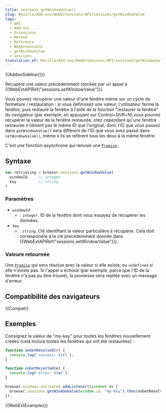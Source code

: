 ```yaml
---
title: sessions.getWindowValue()
slug: Mozilla/Add-ons/WebExtensions/API/sessions/getWindowValue
tags:
  - API
  - Add-ons
  - Extensions
  - Method
  - Reference
  - WebExtensions
  - getWindowValue
  - sessions
translation_of: Mozilla/Add-ons/WebExtensions/API/sessions/getWindowValue
---
```


{{AddonSidebar()}}

Récupère une valeur précédemment stockée par un appel à {{WebExtAPIRef("sessions.setWindowValue")}}.

Vous pouvez récupérer une valeur d'une fenêtre même sur un cycle de fermeture / restauration : si vous définissez une valeur, l'utilisateur ferme la fenêtre, puis restaure la fenêtre à l'aide de la fonction "restaurer la fenêtre" du navigateur (par exemple, en appuyant sur Control+Shift+N),vous pourrez récupérer la valeur de la fenêtre restaurée. otez cependant qu'une fenêtre restaurée n'obtient pas le même ID que l'original, donc l'ID que vous passez dans `getWindowValue()` sera différent de l'ID que vous avez passé dans `setWindowValue()`, même s'ils se réfèrent tous les deux à la même fenêtre.

C'est une fonction asynchrone qui renvoie une [`Promise`](/fr/docs/Web/JavaScript/Reference/Objets_globaux/Promise).

## Syntaxe

```js
var retrieving = browser.sessions.getWindowValue(
  windowId,    // integer
  key          // string
)
```

### Paramètres

- `windowId`
  - : `integer`. ID de la fenêtre dont vous essayez de récupérer les données.
- `key`
  - : `string`. Clé identifiant la valeur particulière à récupérer. Cela doit correspondre à la clé précédemment donnée dans {{WebExtAPIRef("sessions.setWindowValue")}}.

### Valeure retournée

Une [`Promise`](/fr/docs/Web/JavaScript/Reference/Objets_globaux/Promise) qui sera résolue avec la valeur si elle existe, ou `undefined` si elle n'existe pas. Si l'appel a échoué (par exemple, parce que l'ID de la fenêtre n'a pas pu être trouvé), la promesse sera rejetée avec un message d'erreur.

## Compatibilité des navigateurs

{{Compat}}

## Exemples

Consignez la valeur de "my-key" pour toutes les fenêtres nouvellement créées (cela inclura toutes les fenêtres qui ont été restaurées) :

```js
function onGetResolved(r) {
  console.log(`success: ${r}`);
}

function onGetRejected(e) {
  console.log(`error: ${e}`);
}

browser.windows.onCreated.addListener((window) => {
  browser.sessions.getWindowValue(window.id, "my-key").then(onGetResolved, onGetRejected);
});
```

{{WebExtExamples}}
